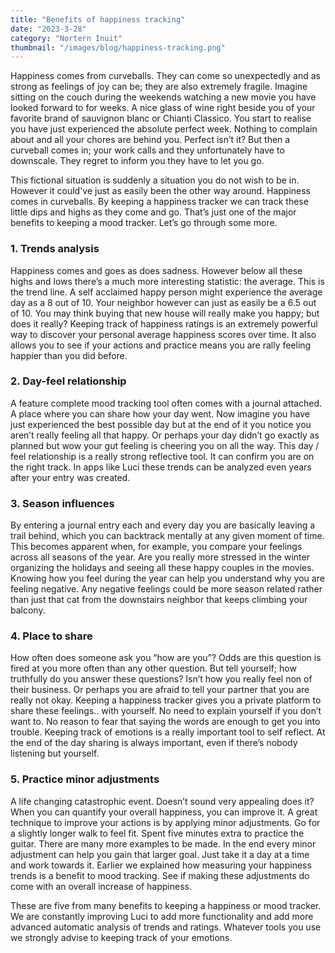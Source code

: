 ```yaml
---
title: "Benefits of happiness tracking"
date: "2023-3-28"
category: "Nortern Inuit"
thumbnail: "/images/blog/happiness-tracking.png"
---
```


Happiness comes from curveballs. They can come so unexpectedly and as strong as feelings of joy can be; they are also extremely fragile. Imagine sitting on the couch during the weekends watching a new movie you have looked forward to for weeks. A nice glass of wine right beside you of your favorite brand of sauvignon blanc or Chianti Classico. You start to realise you have just experienced the absolute perfect week. Nothing to complain about and all your chores are behind you. Perfect isn’t it? But then a curveball comes in; your work calls and they unfortunately have to downscale. They regret to inform you they have to let you go.

This fictional situation is suddenly a situation you do not wish to be in. However it could've just as easily been the other way around. Happiness comes in curveballs. By keeping a happiness tracker we can track these little dips and highs as they come and go. That’s just one of the major benefits to keeping a mood tracker. Let’s go through some more.

### 1. Trends analysis
Happiness comes and goes as does sadness. However below all these highs and lows there’s a much more interesting statistic: the average. This is the trend line. A self acclaimed happy person might experience the average day as a 8 out of 10. Your neighbor however can just as easily be a 6.5 out of 10. You may think buying that new house will really make you happy; but does it really? Keeping track of happiness ratings is an extremely powerful way to discover your personal average happiness scores over time. It also allows you to see if your actions and practice means you are rally feeling happier than you did before.

### 2. Day-feel relationship
A feature complete mood tracking tool often comes with a journal attached. A place where you can share how your day went. Now imagine you have just experienced the best possible day but at the end of it you notice you aren’t really feeling all that happy. Or perhaps your day didn’t go exactly as planned but wow your gut feeling is cheering you on all the way. This day / feel relationship is a really strong reflective tool. It can confirm you are on the right track. In apps like Luci these trends can be analyzed even years after your entry was created.

### 3. Season influences
By entering a journal entry each and every day you are basically leaving a trail behind, which you can backtrack mentally at any given moment of time. This becomes apparent when, for example, you compare your feelings across all seasons of the year. Are you really more stressed in the winter organizing the holidays and seeing all these happy couples in the movies. Knowing how you feel during the year can help you understand why you are feeling negative. Any negative feelings could be more season related rather than just that cat from the downstairs neighbor that keeps climbing your balcony.

### 4. Place to share
How often does someone ask you “how are you”? Odds are this question is fired at you more often than any other question. But tell yourself; how truthfully do you answer these questions? Isn’t how you really feel non of their business. Or perhaps you are afraid to tell your partner that you are really not okay. Keeping a happiness tracker gives you a private platform to share these feelings.. with yourself. No need to explain yourself if you don’t want to. No reason to fear that saying the words are enough to get you into trouble. Keeping track of emotions is a really important tool to self reflect. At the end of the day sharing is always important, even if there’s nobody listening but yourself.

### 5. Practice minor adjustments
A life changing catastrophic event. Doesn’t sound very appealing does it? When you can quantify your overall happiness, you can improve it. A great technique to improve your actions is by applying minor adjustments. Go for a slightly longer walk to feel fit. Spent five minutes extra to practice the guitar. There are many more examples to be made. In the end every minor adjustment can help you gain that larger goal. Just take it a day at a time and work towards it. Earlier we explained how measuring your happiness trends is a benefit to mood tracking. See if making these adjustments do come with an overall increase of happiness.

These are five from many benefits to keeping a happiness or mood tracker. We are constantly improving Luci to add more functionality and add more advanced automatic analysis of trends and ratings. Whatever tools you use we strongly advise to keeping track of your emotions. 